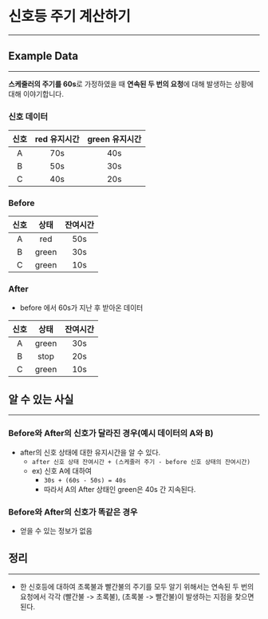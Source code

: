 # 신호등 주기 계산하기
***
## Example Data
***
**스케줄러의 주기를 60s**로 가정하였을 때 **연속된 두 번의 요청**에 대해 발생하는 상황에 대해 이야기합니다.
### 신호 데이터

| 신호 | red 유지시간 | green 유지시간 |
|:--:|:--------:|:----------:|
| A  |   70s    |    40s     |
| B  |   50s    |    30s     |
| C  |   40s    |    20s     |

### Before
| 신호 |  상태   | 잔여시간 |
|:----:|:-----:|:----:|
| A  |  red  | 50s  |
| B  | green | 30s  |
| C  | green | 10s  |

### After
* before 에서 60s가 지난 후 받아온 데이터

| 신호 | 상태    | 잔여시간 |
|:----:|:-----:|:----:|
| A  | green | 30s  |
| B  | stop  | 20s  |
| C  | green | 10s  |

## 알 수 있는 사실
***
### Before와 After의 신호가 달라진 경우(예시 데이터의 A와 B)
* after의 신호 상태에 대한 유지시간을 알 수 있다.
  * `after 신호 상태 잔여시간 + (스케줄러 주기 - before 신호 상태의 잔여시간)`
  * ex) 신호 A에 대하여
    * `30s + (60s - 50s) = 40s`
    * 따라서 A의 After 상태인 green은 40s 간 지속된다.

### Before와 After의 신호가 똑같은 경우
* 얻을 수 있는 정보가 없음

## 정리
***
* 한 신호등에 대하여 초록불과 빨간불의 주기를 모두 알기 위해서는
연속된 두 번의 요청에서 각각 (빨간불 -> 초록불), (초록불 -> 빨간불)이 발생하는 지점을 찾으면 된다.
